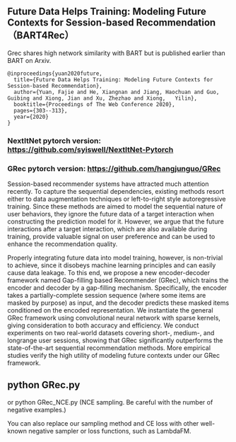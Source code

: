 

## Future Data Helps Training: Modeling Future Contexts for Session-based Recommendation （BART4Rec）

Grec shares high network similarity with BART but is published earlier than BART on Arxiv.



```
@inproceedings{yuan2020future,
  title={Future Data Helps Training: Modeling Future Contexts for Session-based Recommendation},
  author={Yuan, Fajie and He, Xiangnan and Jiang, Haochuan and Guo, Guibing and Xiong, Jian and Xu, Zhezhao and Xiong,   Yilin},
  booktitle={Proceedings of The Web Conference 2020},
  pages={303--313},
  year={2020}
}

```

### NextItNet pytorch version: https://github.com/syiswell/NextItNet-Pytorch
### GRec  pytorch version: https://github.com/hangjunguo/GRec

Session-based recommender systems have attracted much attention recently. To capture the sequential dependencies, existing methods resort either to data augmentation techniques or left-to-right style autoregressive training. Since these methods are aimed to model the sequential nature of user behaviors, they ignore the future data of a target interaction when constructing the prediction model for it. However, we argue that the future interactions after a target interaction, which are also available during training, provide valuable signal on user preference and can be used to enhance the
recommendation quality.

Properly integrating future data into model training, however, is non-trivial to achieve, since it disobeys machine learning principles and can easily cause data leakage. To this end, we propose a new encoder-decoder framework named Gap-filling based Recommender (GRec), which trains the encoder and decoder by a gap-filling mechanism. Specifically, the encoder takes a partially-complete session sequence (where some items are masked by purpose) as input, and the decoder predicts these masked items conditioned on the encoded representation. We instantiate the general GRec framework using convolutional neural network with sparse kernels, giving consideration to both accuracy and efficiency. We conduct experiments on two real-world datasets covering short-, medium-, and longrange user sessions, showing that GRec significantly outperforms the state-of-the-art sequential recommendation methods. More empirical studies verify the high utility of modeling future contexts
under our GRec framework.


## python GRec.py

or
python GRec_NCE.py  (NCE sampling. Be careful with the number of negative examples.)

You can also replace our sampling method and CE loss with other well-known negative sampler or loss functions, such as LambdaFM.



